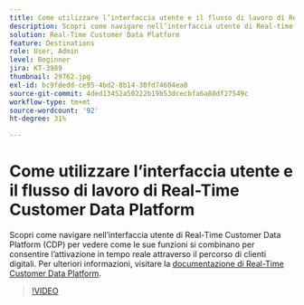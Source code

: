 ```yaml
---
title: Come utilizzare l’interfaccia utente e il flusso di lavoro di Real-Time Customer Data Platform
description: Scopri come navigare nell’interfaccia utente di Real-time Customer Data Platform (CDP) per vedere come le sue funzioni si combinano per consentire l’attivazione in tempo reale attraverso il percorso del cliente digitale.
solution: Real-Time Customer Data Platform
feature: Destinations
role: User, Admin
level: Beginner
jira: KT-3989
thumbnail: 29762.jpg
exl-id: bc9fdedd-ce95-4bd2-8b14-30fd74604ea8
source-git-commit: 4ded13452a50222b19b53dcecbfa6a80df27549c
workflow-type: tm+mt
source-wordcount: '92'
ht-degree: 31%

---
```


# Come utilizzare l’interfaccia utente e il flusso di lavoro di Real-Time Customer Data Platform

Scopri come navigare nell’interfaccia utente di Real-Time Customer Data Platform (CDP) per vedere come le sue funzioni si combinano per consentire l’attivazione in tempo reale attraverso il percorso di clienti digitali. Per ulteriori informazioni, visitare la [documentazione di Real-Time Customer Data Platform](https://experienceleague.adobe.com/docs/experience-platform/rtcdp/overview.html?lang=it).

>[!VIDEO](https://video.tv.adobe.com/v/36957?learn=on&enablevpops&captions=ita)

